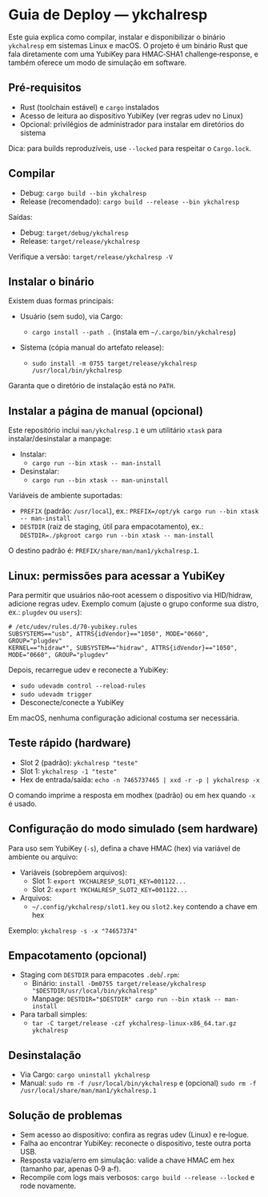 # Guia de Deploy — ykchalresp

Este guia explica como compilar, instalar e disponibilizar o binário `ykchalresp` em sistemas Linux e macOS. O projeto é um binário Rust que fala diretamente com uma YubiKey para HMAC‑SHA1 challenge‑response, e também oferece um modo de simulação em software.

## Pré‑requisitos
- Rust (toolchain estável) e `cargo` instalados
- Acesso de leitura ao dispositivo YubiKey (ver regras udev no Linux)
- Opcional: privilégios de administrador para instalar em diretórios do sistema

Dica: para builds reproduzíveis, use `--locked` para respeitar o `Cargo.lock`.

## Compilar
- Debug: `cargo build --bin ykchalresp`
- Release (recomendado): `cargo build --release --bin ykchalresp`

Saídas:
- Debug: `target/debug/ykchalresp`
- Release: `target/release/ykchalresp`

Verifique a versão: `target/release/ykchalresp -V`

## Instalar o binário
Existem duas formas principais:

- Usuário (sem sudo), via Cargo:
  - `cargo install --path .`  (instala em `~/.cargo/bin/ykchalresp`)

- Sistema (cópia manual do artefato release):
  - `sudo install -m 0755 target/release/ykchalresp /usr/local/bin/ykchalresp`

Garanta que o diretório de instalação está no `PATH`.

## Instalar a página de manual (opcional)
Este repositório inclui `man/ykchalresp.1` e um utilitário `xtask` para instalar/desinstalar a manpage:

- Instalar:
  - `cargo run --bin xtask -- man-install`
- Desinstalar:
  - `cargo run --bin xtask -- man-uninstall`

Variáveis de ambiente suportadas:
- `PREFIX` (padrão: `/usr/local`), ex.: `PREFIX=/opt/yk cargo run --bin xtask -- man-install`
- `DESTDIR` (raiz de staging, útil para empacotamento), ex.: `DESTDIR=./pkgroot cargo run --bin xtask -- man-install`

O destino padrão é: `PREFIX/share/man/man1/ykchalresp.1`.

## Linux: permissões para acessar a YubiKey
Para permitir que usuários não‑root acessem o dispositivo via HID/hidraw, adicione regras udev. Exemplo comum (ajuste o grupo conforme sua distro, ex.: `plugdev` ou `users`):

```
# /etc/udev/rules.d/70-yubikey.rules
SUBSYSTEMS=="usb", ATTRS{idVendor}=="1050", MODE="0660", GROUP="plugdev"
KERNEL=="hidraw*", SUBSYSTEM=="hidraw", ATTRS{idVendor}=="1050", MODE="0660", GROUP="plugdev"
```

Depois, recarregue udev e reconecte a YubiKey:
- `sudo udevadm control --reload-rules`
- `sudo udevadm trigger`
- Desconecte/conecte a YubiKey

Em macOS, nenhuma configuração adicional costuma ser necessária.

## Teste rápido (hardware)
- Slot 2 (padrão): `ykchalresp "teste"`
- Slot 1: `ykchalresp -1 "teste"`
- Hex de entrada/saída: `echo -n 7465737465 | xxd -r -p | ykchalresp -x`

O comando imprime a resposta em modhex (padrão) ou em hex quando `-x` é usado.

## Configuração do modo simulado (sem hardware)
Para uso sem YubiKey (`-s`), defina a chave HMAC (hex) via variável de ambiente ou arquivo:

- Variáveis (sobrepõem arquivos):
  - Slot 1: `export YKCHALRESP_SLOT1_KEY=001122...`
  - Slot 2: `export YKCHALRESP_SLOT2_KEY=001122...`
- Arquivos:
  - `~/.config/ykchalresp/slot1.key` ou `slot2.key` contendo a chave em hex

Exemplo: `ykchalresp -s -x "74657374"`

## Empacotamento (opcional)
- Staging com `DESTDIR` para empacotes `.deb`/`.rpm`:
  - Binário: `install -Dm0755 target/release/ykchalresp "$DESTDIR/usr/local/bin/ykchalresp"`
  - Manpage: `DESTDIR="$DESTDIR" cargo run --bin xtask -- man-install`
- Para tarball simples:
  - `tar -C target/release -czf ykchalresp-linux-x86_64.tar.gz ykchalresp`

## Desinstalação
- Via Cargo: `cargo uninstall ykchalresp`
- Manual: `sudo rm -f /usr/local/bin/ykchalresp` e (opcional) `sudo rm -f /usr/local/share/man/man1/ykchalresp.1`

## Solução de problemas
- Sem acesso ao dispositivo: confira as regras udev (Linux) e re‑logue.
- Falha ao encontrar YubiKey: reconecte o dispositivo, teste outra porta USB.
- Resposta vazia/erro em simulação: valide a chave HMAC em hex (tamanho par, apenas 0‑9 a‑f).
- Recompile com logs mais verbosos: `cargo build --release --locked` e rode novamente.
